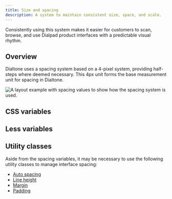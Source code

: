 ```yaml
---
title: Size and spacing
description: A system to maintain consistent size, space, and scale.
---
```


Consistently using this system makes it easier for customers to scan, browse, and use Dialpad product interfaces with a predictable visual rhythm.

## Overview

Dialtone uses a spacing system based on a 4-pixel system, providing half-steps where deemed necessary. This 4px unit forms the base measurement unit for spacing in Dialtone.

<div class="d-ta-center">
  <img :src="$withBase('/assets/images/spacing-example.png')" alt="A layout example with spacing values to show how the spacing system is used." class="d-w80p" />
</div>

## CSS variables

<spacing-system-table kind="css"></spacing-system-table>

## Less variables

<spacing-system-table kind="less"></spacing-system-table>

## Utility classes

Aside from the spacing variables, it may be necessary to use the following utility classes to manage interface spacing:

- [Auto spacing](../../utilities/spacing/auto-spacing.md)
- [Line height](../../utilities/typography/line-height.md)
- [Margin](../../utilities/spacing/margin.md)
- [Padding](../../utilities/spacing/padding.md)
